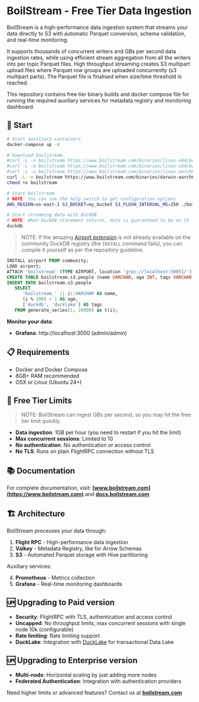 # BoilStream - Free Tier Data Ingestion

BoilStream is a high-performance data ingestion system that streams your data directly to S3 with automatic Parquet conversion, schema validation, and real-time monitoring.

It supports thousands of concurrent writers and GBs per second data ingestion rates, while using efficient stream aggregation from all the writers into per topic Parquet files. High throughput streaming creates S3 multipart upload files where Parquet row groups are uploaded concurrently (s3 multipart parts). The Parquet file is finalised when size/time threshold is reached.

This repository contains free tier binary builds and docker compose file for running the required auxiliary services for metadata registry and monitoring dashboard.

## 🚀 Start

```bash
# Start auxiliary containers
docker-compose up -d

# Download boilstream
#curl -L -o boilstream https://www.boilstream.com/binaries/linux-x64/boilstream
#curl -L -o boilstream https://www.boilstream.com/binaries/linux-x64/boilstream
#curl -L -o boilstream https://www.boilstream.com/binaries/linux-aarch64/boilstream
curl -L -o boilstream https://www.boilstream.com/binaries/darwin-aarch64/boilstream
chmod +x boilstream

# Start boilstream
# NOTE: You can use the help switch to get configuration options
AWS_REGION=us-east-1 S3_BUCKET=my_bucket S3_FLUSH_INTERVAL_MS=250 ./boilstream --help

# Start streaming data with DuckDB
# NOTE: When DuckDB statement returns, data is guaranteed to be on S3
duckdb
```

> NOTE: If the amazing [Airport extension](https://github.com/Query-farm/airport) is not already available on the community DuckDB registry (the `INSTALL` command fails), you can compile it yourself as per the repository guideline.

```sql
INSTALL airport FROM community;
LOAD airport;
ATTACH 'boilstream' (TYPE AIRPORT, location 'grpc://localhost:50051/');
CREATE TABLE boilstream.s3.people (name VARCHAR, age INT, tags VARCHAR[]);
INSERT INTO boilstream.s3.people
   SELECT
      'boilstream_' || i::VARCHAR AS name,
      (i % 100) + 1 AS age,
      ['duckdb', 'ducklake'] AS tags
   FROM generate_series(1, 20000) as t(i);
```

**Monitor your data**:

- **Grafana**: http://localhost:3000 (admin/admin)

## 📋 Requirements

- Docker and Docker Compose
- 8GB+ RAM recommended
- OSX or Linux (Ubuntu 24+)

## 🎯 Free Tier Limits

> NOTE: BoilStream can ingest GBs per second, so you may hit the free tier limit quickly.

- **Data ingestion**: 1GB per hour (you need to restart if you hit the limit)
- **Max concurrent sessions**: Limited to 10
- **No authentication**: No authentication or access control
- **No TLS**: Runs on plain FlightRPC connection without TLS

## 📚 Documentation

For complete documentation, visit: **[www.boilstream.com](https://www.boilstream.com)** and **[docs.boilstream.com](https://docs.boilstream.com)**

## 🏗️ Architecture

BoilStream processes your data through:

1. **Flight RPC** - High-performance data ingestion
2. **Valkey** - Metadata Registry, like for Arrow Schemas
3. **S3** - Automated Parquet storage with Hive partitioning

Auxiliary services:

4. **Prometheus** - Metrics collection
5. **Grafana** - Real-time monitoring dashboards

## 🆙 Upgrading to Paid version

- **Security**: FlightRPC with TLS, authentication and access control
- **Uncapped**: No throughput limits, max concurrent sessions with single node 10k (configurable)
- **Rate limiting**: Rate limiting support
- **DuckLake**: Integration with [DuckLake](https://duckdb.org/2025/05/27/ducklake.html) for transactional Data Lake

## 🆙 Upgrading to Enterprise version

- **Multi-node**: Horizontal scaling by just adding more nodes
- **Federated Authentication**: Integration with authentication providers

Need higher limits or advanced features? Contact us at **[boilstream.com](https://www.boilstream.com)**
